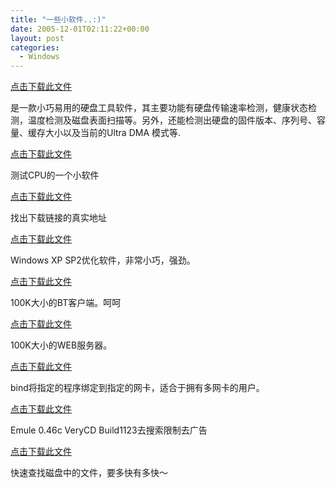 ```yaml
---
title: "一些小软件..:)"
date: 2005-12-01T02:11:22+00:00
layout: post
categories:
  - Windows
---
```

[点击下载此文件](attachments/month_0511/0200511309592.rar)

是一款小巧易用的硬盘工具软件，其主要功能有硬盘传输速率检测，健康状态检测，温度检测及磁盘表面扫描等。另外，还能检测出硬盘的固件版本、序列号、容量、缓存大小以及当前的Ultra DMA 模式等.

[点击下载此文件](attachments/month_0511/12005113095954.rar)

测试CPU的一个小软件

[点击下载此文件](attachments/month_0511/k2005113010025.rar)

找出下载链接的真实地址

[点击下载此文件](attachments/month_0511/o200511301013.rar)

Windows XP SP2优化软件，非常小巧，强劲。

[点击下载此文件](attachments/month_0511/s2005113010138.rar)

100K大小的BT客户端。呵呵

[点击下载此文件](attachments/month_0511/j200511301047.rar)

100K大小的WEB服务器。

[点击下载此文件](attachments/month_0511/s2005113010428.rar)

bind将指定的程序绑定到指定的网卡，适合于拥有多网卡的用户。

[点击下载此文件](attachments/month_0511/u2005113010556.rar)

Emule 0.46c VeryCD Build1123去搜索限制去广告

[点击下载此文件](attachments/month_0511/u2005113010106.rar)

快速查找磁盘中的文件，要多快有多快～